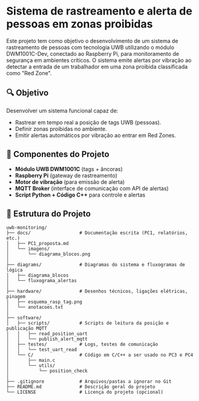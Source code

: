# Sistema de rastreamento e alerta de pessoas em zonas proibidas

Este projeto tem como objetivo o desenvolvimento de um sistema de rastreamento de pessoas com tecnologia UWB utilizando o módulo DWM1001C-Dev, conectado ao Raspberry Pi, para monitoramento de segurança em  ambientes críticos. O sistema emite alertas por vibração ao detectar a entrada de um trabalhador em uma zona proibida classificada como "Red Zone".

## 🔍 Objetivo

Desenvolver um sistema funcional capaz de:
- Rastrear em tempo real a posição de tags UWB (pessoas).
- Definir zonas proibidas no ambiente.
- Emitir alertas automáticos por vibração ao entrar em Red Zones.

## 🧩 Componentes do Projeto

- **Módulo UWB DWM1001C** (tags + âncoras)
- **Raspberry Pi** (gateway de rastreamento)
- **Motor de vibração** (para emissão de alerta)
- **MQTT Broker** (interface de comunicação com API de alertas)
- **Script Python + Código C++** para controle e alertas

## 📁 Estrutura do Projeto

```
uwb-monitoring/
├── docs/                  # Documentação escrita (PC1, relatórios, etc.)
│   ├── PC1_proposta.md
│   └── imagens/
│       └── diagrama_blocos.png
│
├── diagrams/              # Diagramas do sistema e fluxogramas de lógica
│   ├── diagrama_blocos
│   └── fluxograma_alertas
│
├── hardware/              # Desenhos técnicos, ligações elétricas, pinagem
│   ├── esquema_rasp_tag.png
│   └── anotacoes.txt
│
├── software/
│   ├── scripts/           # Scripts de leitura da posição e publicação MQTT
│   │   ├── read_position_uart
│   │   └── publish_alert_mqtt
│   ├── testes/            # Logs, testes de comunicação
│   │   └── test_uart_read
│   └── C/                 # Código em C/C++ a ser usado no PC3 e PC4
│       ├── main.c
│       └── utils/
│           └── position_check
│
├── .gitignore             # Arquivos/pastas a ignorar no Git
├── README.md              # Descrição geral do projeto
└── LICENSE                # Licença do projeto (opcional)
```

